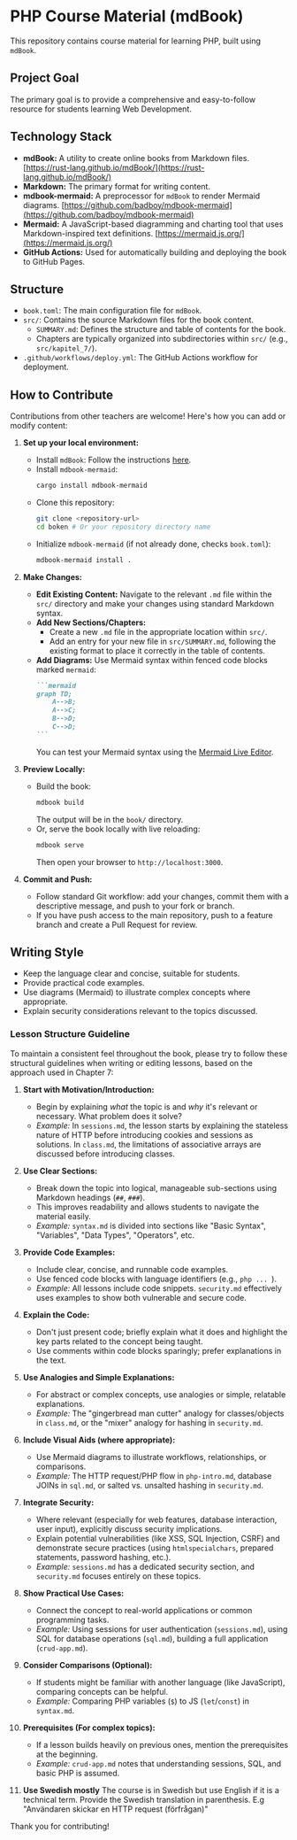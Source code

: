 # PHP Course Material (mdBook)

This repository contains course material for learning PHP, built using `mdBook`.

## Project Goal

The primary goal is to provide a comprehensive and easy-to-follow resource for students learning Web Development.

## Technology Stack

*   **mdBook:** A utility to create online books from Markdown files. [https://rust-lang.github.io/mdBook/](https://rust-lang.github.io/mdBook/)
*   **Markdown:** The primary format for writing content.
*   **mdbook-mermaid:** A preprocessor for `mdBook` to render Mermaid diagrams. [https://github.com/badboy/mdbook-mermaid](https://github.com/badboy/mdbook-mermaid)
*   **Mermaid:** A JavaScript-based diagramming and charting tool that uses Markdown-inspired text definitions. [https://mermaid.js.org/](https://mermaid.js.org/)
*   **GitHub Actions:** Used for automatically building and deploying the book to GitHub Pages.

## Structure

*   `book.toml`: The main configuration file for `mdBook`.
*   `src/`: Contains the source Markdown files for the book content.
    *   `SUMMARY.md`: Defines the structure and table of contents for the book.
    *   Chapters are typically organized into subdirectories within `src/` (e.g., `src/kapitel_7/`).
*   `.github/workflows/deploy.yml`: The GitHub Actions workflow for deployment.

## How to Contribute

Contributions from other teachers are welcome! Here's how you can add or modify content:

1.  **Set up your local environment:**
    *   Install `mdBook`: Follow the instructions [here](https://rust-lang.github.io/mdBook/guide/installation.html).
    *   Install `mdbook-mermaid`: 
        ```bash
        cargo install mdbook-mermaid
        ```
    *   Clone this repository:
        ```bash
        git clone <repository-url>
        cd boken # Or your repository directory name
        ```
    *   Initialize `mdbook-mermaid` (if not already done, checks `book.toml`):
        ```bash
        mdbook-mermaid install .
        ```

2.  **Make Changes:**
    *   **Edit Existing Content:** Navigate to the relevant `.md` file within the `src/` directory and make your changes using standard Markdown syntax.
    *   **Add New Sections/Chapters:**
        *   Create a new `.md` file in the appropriate location within `src/`.
        *   Add an entry for your new file in `src/SUMMARY.md`, following the existing format to place it correctly in the table of contents.
    *   **Add Diagrams:** Use Mermaid syntax within fenced code blocks marked `mermaid`:
        ````markdown
        ```mermaid
        graph TD;
            A-->B;
            A-->C;
            B-->D;
            C-->D;
        ```
        ````
        You can test your Mermaid syntax using the [Mermaid Live Editor](https://mermaid.live/).

3.  **Preview Locally:**
    *   Build the book:
        ```bash
        mdbook build
        ```
        The output will be in the `book/` directory.
    *   Or, serve the book locally with live reloading:
        ```bash
        mdbook serve
        ```
        Then open your browser to `http://localhost:3000`.

4.  **Commit and Push:**
    *   Follow standard Git workflow: add your changes, commit them with a descriptive message, and push to your fork or branch.
    *   If you have push access to the main repository, push to a feature branch and create a Pull Request for review.

## Writing Style

*   Keep the language clear and concise, suitable for students.
*   Provide practical code examples.
*   Use diagrams (Mermaid) to illustrate complex concepts where appropriate.
*   Explain security considerations relevant to the topics discussed.

### Lesson Structure Guideline

To maintain a consistent feel throughout the book, please try to follow these structural guidelines when writing or editing lessons, based on the approach used in Chapter 7:

1.  **Start with Motivation/Introduction:**
    *   Begin by explaining *what* the topic is and *why* it's relevant or necessary. What problem does it solve?
    *   *Example:* In `sessions.md`, the lesson starts by explaining the stateless nature of HTTP before introducing cookies and sessions as solutions. In `class.md`, the limitations of associative arrays are discussed before introducing classes.

2.  **Use Clear Sections:**
    *   Break down the topic into logical, manageable sub-sections using Markdown headings (`##`, `###`).
    *   This improves readability and allows students to navigate the material easily.
    *   *Example:* `syntax.md` is divided into sections like "Basic Syntax", "Variables", "Data Types", "Operators", etc.

3.  **Provide Code Examples:**
    *   Include clear, concise, and runnable code examples.
    *   Use fenced code blocks with language identifiers (e.g., ```php ... ```).
    *   *Example:* All lessons include code snippets. `security.md` effectively uses examples to show both vulnerable and secure code.

4.  **Explain the Code:**
    *   Don't just present code; briefly explain what it does and highlight the key parts related to the concept being taught.
    *   Use comments within code blocks sparingly; prefer explanations in the text.

5.  **Use Analogies and Simple Explanations:**
    *   For abstract or complex concepts, use analogies or simple, relatable explanations.
    *   *Example:* The "gingerbread man cutter" analogy for classes/objects in `class.md`, or the "mixer" analogy for hashing in `security.md`.

6.  **Include Visual Aids (where appropriate):**
    *   Use Mermaid diagrams to illustrate workflows, relationships, or comparisons.
    *   *Example:* The HTTP request/PHP flow in `php-intro.md`, database JOINs in `sql.md`, or salted vs. unsalted hashing in `security.md`.

7.  **Integrate Security:**
    *   Where relevant (especially for web features, database interaction, user input), explicitly discuss security implications.
    *   Explain potential vulnerabilities (like XSS, SQL Injection, CSRF) and demonstrate secure practices (using `htmlspecialchars`, prepared statements, password hashing, etc.).
    *   *Example:* `sessions.md` has a dedicated security section, and `security.md` focuses entirely on these topics.

8.  **Show Practical Use Cases:**
    *   Connect the concept to real-world applications or common programming tasks.
    *   *Example:* Using sessions for user authentication (`sessions.md`), using SQL for database operations (`sql.md`), building a full application (`crud-app.md`).

9.  **Consider Comparisons (Optional):**
    *   If students might be familiar with another language (like JavaScript), comparing concepts can be helpful.
    *   *Example:* Comparing PHP variables (`$`) to JS (`let`/`const`) in `syntax.md`.

10. **Prerequisites (For complex topics):**
    *   If a lesson builds heavily on previous ones, mention the prerequisites at the beginning.
    *   *Example:* `crud-app.md` notes that understanding sessions, SQL, and basic PHP is assumed.

11. **Use Swedish mostly**
    The course is in Swedish but use English if it is a technical term. Provide the Swedish translation in parenthesis. E.g "Användaren skickar en HTTP request (förfrågan)"

Thank you for contributing!
